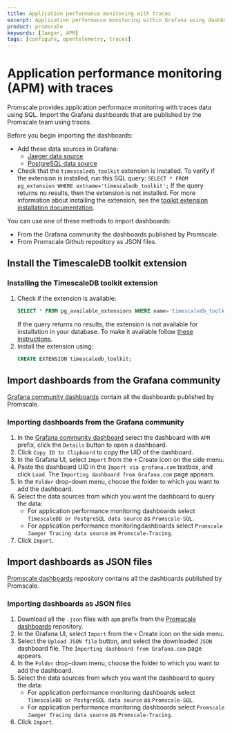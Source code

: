 ```yaml
---
title: Application performance monitoring with traces
excerpt: Application performance monitoring within Grafana using dashboards with SQL queries on traces
product: promscale
keywords: [Jaeger, APM]
tags: [configure, opentelemetry, traces]
---
```


# Application performance monitoring (APM) with traces
Promscale provides application performace monitoring with traces data using SQL. Import the 
Grafana dashboards that are published by the Promscale team using traces.

Before you begin importing the dashboards:

* Add these data sources in Grafana:
    * [Jaeger data source][promscale-as-jaeger]
    * [PostgreSQL data source][promscale-as-postgresql]  
* Check that the `timescaledb_toolkit` extension is installed.
  To verify if the extension is installed, run this SQL query:
  `SELECT * FROM pg_extension WHERE extname='timescaledb_toolkit';` 
  If the query returns no results, then the extension is not installed. For 
  more information about installing the extension, see the 
  [toolkit extension installation documentation][install-extension].

You can use one of these methods to import dashboards:
*  From the Grafana community the dashboards published by Promscale.
*  From Promscale Github repository as JSON files.

## Install the TimescaleDB toolkit extension

<procedure> 

### Installing the TimescaleDB toolkit extension
1. Check if the extension is available:
   ```sql
   SELECT * FROM pg_available_extensions WHERE name='timescaledb_toolkit';
   ```
     If the query returns no results, the extension is not available for installation
     in your database. To make it available follow 
     [these instructions][install-toolkit]. 
1. Install the extension using:
   ```sql
   CREATE EXTENSION timescaledb_toolkit;
   ```

</procedure>

## Import dashboards from the Grafana community
[Grafana community dashboards][promscale-grafana-dashboards] contain all the
dashboards published by Promscale. 

<procedure>

### Importing dashboards from the Grafana community
1.  In the [Grafana community dashboard][promscale-grafana-dashboards] select 
    the dashboard with `APM` prefix, click the `Details` button to open a dashboard. 
1.  Click `Copy ID to Clipboard` to copy the UID of the dashboard.
1.  In the Grafana UI, select `Import` from the `+` Create icon on the side
    menu.
1.  Paste the dashboard UID in the `Import via grafana.com` textbox, and click
    `Load`. The `Importing dashboard from Grafana.com` page appears.
1.  In  the `Folder` drop-down menu, choose the folder to which you want to add
    the dashboard.
1.  Select the data sources from which you want the dashboard to query the data:
    * For application performance monitoring dashboards select `TimescaleDB or PostgreSQL
      data source` as `Promscale-SQL`.
    * For application performance monitoringdashboards select `Promscale Jaeger Tracing data source`
      as `Promscale-Tracing`.
1.  Click `Import`.

</procedure>

## Import dashboards as JSON files

[Promscale dashboards][promscale-github-dashboards] repository contains all the
dashboards published by Promscale. 

<procedure>

### Importing dashboards as JSON files
1.  Download all the `.json` files with `apm` prefix from the
    [Promscale dashboards][promscale-github-dashboards] repository.
1.  In the Grafana UI, select `Import` from the `+` Create icon on the side
    menu.
1.  Select the `Upload JSON file` button, and select the downloaded `JSON` dashboard
    file. The `Importing dashboard from Grafana.com` page appears.
1.  In  the `Folder` drop-down menu, choose the folder to which you want to add
    the dashboard.
1.  Select the data sources from which you want the dashboard to query the data:
    * For application performance monitoring dashboards select `TimescaleDB or PostgreSQL data source`
      as `Promscale-SQL`.
    * For application performance monitoring dashboards select `Promscale Jaeger Tracing data source`
      as `Promscale-Tracing`.
1.  Click `Import`.

</procedure>

[promscale-grafana-dashboards]: https://grafana.com/orgs/promscale/dashboards
[promscale-as-jaeger]: /promscale/:currentVersion:/visualize-data/grafana/#configure-promscale-as-jaeger-data-source 
[promscale-as-postgresql]: /promscale/:currentVersion:/visualize-data/grafana/#configure-promscale-as-a-postgresql-data-source
[install-toolkit]:/timescaledb/latest/how-to-guides/hyperfunctions/install-toolkit
[promscale-github-dashboards]: https://github.com/timescale/promscale/tree/master/docs/mixin/dashboards
[install-extension]: /promscale/:currentVersion:/visualize-data/apm-experience/#install-the-timescaledb-toolkit-extension
